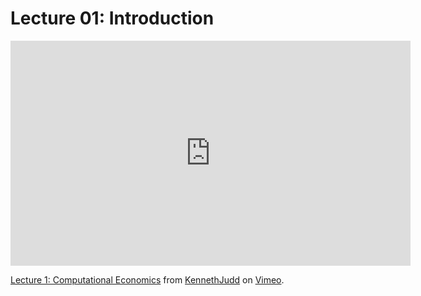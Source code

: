 # Lecture 01: Introduction #

<iframe src="https://player.vimeo.com/video/392930233" width="640" height="360" frameborder="0" allow="autoplay; fullscreen" allowfullscreen></iframe>
<p><a href="https://vimeo.com/392930233">Lecture 1: Computational Economics</a> from <a href="https://vimeo.com/user108848900">KennethJudd</a> on <a href="https://vimeo.com">Vimeo</a>.</p>
